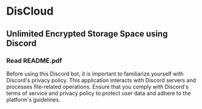 # DisCloud
## Unlimited Encrypted Storage Space using Discord
### Read README.pdf
Before using this Discord bot, it is important to familiarize yourself with Discord's privacy policy. This application interacts with Discord servers and processes file-related operations. Ensure that you comply with Discord's terms of service and privacy policy to protect user data and adhere to the platform's guidelines.
